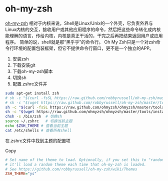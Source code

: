 # oh-my-zsh

[oh-my-zsh](https://ohmyz.sh/#install)
相对于内核来说，Shell是Linux/Unix的一个外壳，它负责外界与Linux内核的交互，接收用户或其他应用程序的命令，然后把这些命令转化成内核能理解的语言，传给内核，内核是真正干活的，干完之后再把结果返回用户或应用程序。
简单的说，shell就是那“黑乎乎”的命令行。
Oh My Zsh只是一个对zsh命令行环境的配置包装框架，但它不提供命令行窗口，更不是一个独立的APP。

1. 安装zsh
2. 下载安装git
3. 下载oh-my-zsh脚本
4. 切换sh
5. 配置.zshrc文件并


``` bash
sudo apt-get install zsh
# sh -c "$(curl -fsSL https://raw.github.com/robbyrussell/oh-my-zsh/master/tools/install.sh)"
# sh -c "$(wget https://raw.github.com/robbyrussell/oh-my-zsh/master/tools/install.sh -O -)" 
sh -c "$(curl -fsSL https://raw.github.com/ohmyzsh/ohmyzsh/master/tools/install.sh)"
sh -c "$(wget https://raw.github.com/ohmyzsh/ohmyzsh/master/tools/install.sh -O -)"
chsh -s /bin/zsh  # 切换sh
source ~/.zshrc   # 切换当前主题
echo $ZSH_THEME # 查看当前主题
cat /etc/shells # 查看所有shell
```

在.zshrc文件中找到主题的配置项

Copy
``` ini
# Set name of the theme to load. Optionally, if you set this to "random"
# it'll load a random theme each time that oh-my-zsh is loaded.
# See https://github.com/robbyrussell/oh-my-zsh/wiki/Themes
ZSH_THEME="ys"


```
